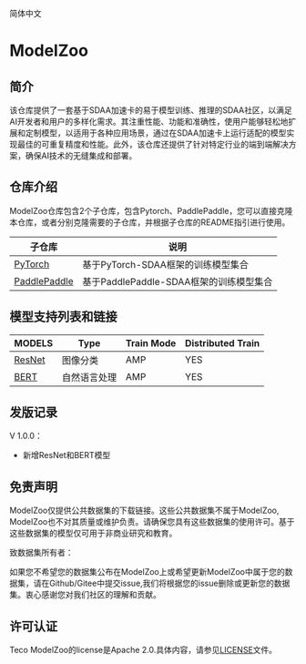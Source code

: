 简体中文

# ModelZoo
## 简介
该仓库提供了一套基于SDAA加速卡的易于模型训练、推理的SDAA社区，以满足AI开发者和用户的多样化需求。其注重性能、功能和准确性，使用户能够轻松地扩展和定制模型，以适用于各种应用场景，通过在SDAA加速卡上运行适配的模型实现最佳的可重复精度和性能。此外，该仓库还提供了针对特定行业的端到端解决方案，确保AI技术的无缝集成和部署。

## 仓库介绍

ModelZoo仓库包含2个子仓库，包含Pytorch、PaddlePaddle，您可以直接克隆本仓库，或者分别克隆需要的子仓库，并根据子仓库的README指引进行使用。


| 子仓库  | 说明 |
| ------------- | ------------- |
| [PyTorch](./PyTorch) | 基于PyTorch-SDAA框架的训练模型集合 |
| [PaddlePaddle](./PaddlePaddle) | 基于PaddlePaddle-SDAA框架的训练模型集合 |



## 模型支持列表和链接

| MODELS | Type | Train Mode |Distributed Train|
| ------------- | ------------- | ------------- | ------------- |
| [ResNet](./PaddlePaddle/Classification/ResNet) | 图像分类 |AMP|YES
| [BERT](./PyTorch/NLP/BERT) | 自然语言处理 | AMP | YES


## 发版记录
V 1.0.0：
* 新增ResNet和BERT模型


## 免责声明
ModelZoo仅提供公共数据集的下载链接。这些公共数据集不属于ModelZoo, ModelZoo也不对其质量或维护负责。请确保您具有这些数据集的使用许可。基于这些数据集的模型仅可用于非商业研究和教育。

致数据集所有者：

如果您不希望您的数据集公布在ModelZoo上或希望更新ModelZoo中属于您的数据集，请在Github/Gitee中提交issue,我们将根据您的issue删除或更新您的数据集。衷心感谢您对我们社区的理解和贡献。

## 许可认证
Teco ModelZoo的license是Apache 2.0.具体内容，请参见[LICENSE](./LICENSE)文件。

